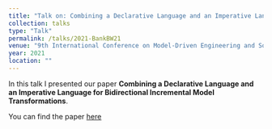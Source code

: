 ```yaml
---
title: "Talk on: Combining a Declarative Language and an Imperative Language for Bidirectional Incremental Model Transformations"
collection: talks
type: "Talk"
permalink: /talks/2021-BankBW21
venue: "9th International Conference on Model-Driven Engineering and Software Development, MODELSWARD 2021, Online Streaming, February 8-10, 2021"
year: 2021
location: ""
---
```


In this talk I presented our paper **Combining a Declarative Language and an Imperative Language for Bidirectional Incremental Model Transformations**.

You can find the paper [here](https://tbuchmann.github.io/publications/2021-BankBW21)